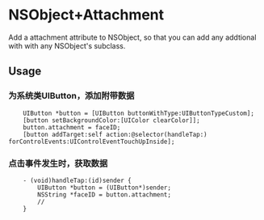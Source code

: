 # NSObject+Attachment

Add a attachment attribute to NSObject, so that you can add any addtional with with any NSObject's subclass.

## Usage

### 为系统类UIButton，添加附带数据
```
    UIButton *button = [UIButton buttonWithType:UIButtonTypeCustom];
    [button setBackgroundColor:[UIColor clearColor]];
    button.attachment = faceID;
	[button addTarget:self action:@selector(handleTap:) forControlEvents:UIControlEventTouchUpInside];
```

### 点击事件发生时，获取数据
```
	- (void)handleTap:(id)sender {
	    UIButton *button = (UIButton*)sender;
		NSString *faceID = button.attachment;
		//
	}
```